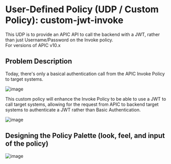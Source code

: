 # User-Defined Policy (UDP / Custom Policy): custom-jwt-invoke
This UDP is to provide an APIC API to call the backend with a JWT, rather than just Username/Password on the Invoke policy.  
For versions of APIC v10.x  

## Problem Description
Today, there's only a basical authentication call from the APIC Invoke Policy to target systems.  
  
![image](https://user-images.githubusercontent.com/66093865/162876312-c5b0e20d-9569-4e20-9fe6-2fd8243d4bbf.png)  
  
This custom policy will enhance the Invoke Policy to be able to use a JWT to call target systems, allowing for the request from APIC to backend target systems to authenticate a JWT rather than Basic Authentication.
  
![image](https://user-images.githubusercontent.com/66093865/162878276-40077b41-de22-4948-9d64-1d9de2c25c57.png)  
    
## Designing the Policy Palette (look, feel, and input of the policy)  
    
![image](https://user-images.githubusercontent.com/66093865/162878580-0b92f9de-8955-4745-b5c0-5e0fe399276f.png)
  
